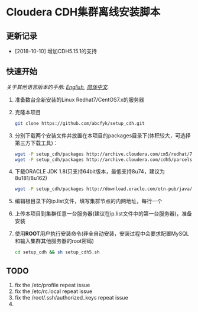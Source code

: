 # Cloudera CDH集群离线安装脚本

## 更新记录
- [2018-10-10] 增加CDH5.15.1的支持 


## 快速开始
*关于其他语言版本的手册: [English](README-en.md), [简体中文](README.md).*

1. 准备数台全新安装的Linux Redhat7/CentOS7.x的服务器

2. 克隆本项目
    ```bash
    git clone https://github.com/abcfyk/setup_cdh.git
    ```
3. 分别下载两个安装文件并放置在本项目的packages目录下(体积较大，可选择第三方下载工具)：
    ```bash
    wget -P setup_cdh/packages http://archive.cloudera.com/cm5/redhat/7/x86_64/cm/5.15.1/RPMS/x86_64/cloudera-manager-daemons-5.15.1-1.cm5151.p0.3.el7.x86_64.rpm
    wget -P setup_cdh/packages http://archive.cloudera.com/cdh5/parcels/latest/CDH-5.15.1-1.cdh5.15.1.p0.4-el7.parcel 
    ```
4. 下载ORACLE JDK 1.8(只支持64bit版本，最低支持8u74，建议为8u181/8u162)
    ```bash
    wget -P setup_cdh/packages http://download.oracle.com/otn-pub/java/jdk/8u181-b13/96a7b8442fe848ef90c96a2fad6ed6d1/jdk-8u181-linux-x64.tar.gz
    ```

5. 编辑根目录下的ip.list文件，填写集群节点的内网地址，每行一个

6. 上传本项目到集群任意一台服务器(建议在ip.list文件中的第一台服务器)，准备安装

7. 使用**ROOT**用户执行安装命令(非全自动安装，安装过程中会要求配置MySQL和输入集群其他服务器的root密码)
   ```bash
   cd setup_cdh && sh setup_cdh5.sh
   ```

## TODO
1. fix the /etc/profile repeat issue
2. fix the /etc/rc.local repeat issue
3. fix the /root/.ssh/authorized_keys repeat issue
4. 
